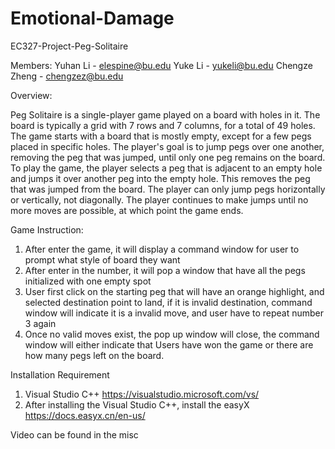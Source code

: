 # Emotional-Damage
EC327-Project-Peg-Solitaire 

Members:
Yuhan Li - elespine@bu.edu
Yuke Li - yukeli@bu.edu
Chengze Zheng - chengzez@bu.edu


Overview:

Peg Solitaire is a single-player game played on a board with holes in it. The board is typically a grid with 7 rows and 7 columns, for a total of 49 holes. The game starts with a board that is mostly empty, except for a few pegs placed in specific holes. The player's goal is to jump pegs over one another, removing the peg that was jumped, until only one peg remains on the board. To play the game, the player selects a peg that is adjacent to an empty hole and jumps it over another peg into the empty hole. This removes the peg that was jumped from the board. The player can only jump pegs horizontally or vertically, not diagonally. The player continues to make jumps until no more moves are possible, at which point the game ends. 


Game Instruction:

1. After enter the game, it will display a command window for user to prompt what style of board they want
2. After enter in the number, it will pop a window that have all the pegs initialized with one empty spot
3. User first click on the starting peg that will have an orange highlight, and selected destination point to land, if it is invalid destination, command window will indicate it is a invalid move,  and user have to repeat number 3 again
4. Once no valid moves exist, the pop up window will close, the command window will either indicate that Users have won the game or there are how many pegs left on the board.

Installation Requirement

1. Visual Studio C++ https://visualstudio.microsoft.com/vs/
2. After installing the Visual Studio C++, install the easyX https://docs.easyx.cn/en-us/

Video can be found in the misc 


